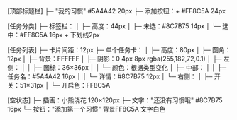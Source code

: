[顶部标题栏]
├─ "我的习惯" #5A4A42 20px
├─ 添加按钮：+ #FF8C5A 24px

[任务分类]
├─ 标签栏：
│   ├─ 高度：44px
│   ├─ 未选：#8C7B75 14px
│   └─ 选中：#FF8C5A 16px + 下划线2px

[任务列表]
├─ 卡片间距：12px
├─ 单个任务卡：
│   ├─ 高度：80px
│   ├─ 圆角：12px
│   ├─ 背景：FFFFFF
│   ├─ 阴影：0 4px 8px rgba(255,182,72,0.1)
│   ├─ 左侧：
│   │   ├─ 图标：36×36px
│   │   └─ 颜色：根据类型变化
│   ├─ 中部：
│   │   ├─ 任务名：#5A4A42 16px
│   │   └─ 详情：#8C7B75 12px
│   └─ 右侧：
│       ├─ 开关：51×31px
│       └─ 开启色：FF8C5A

[空状态]
├─ 插画：小熊浇花 120×120px
├─ 文字："还没有习惯哦" #8C7B75 16px
└─ 按钮："添加第一个习惯" 背景FF8C5A 文字白色